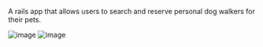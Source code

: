 A rails app that allows users to search and reserve personal dog walkers for their pets. 


![image](https://github.com/user-attachments/assets/de1ef1df-2e33-4f57-83df-f9d7fd2eafd6)
![image](https://github.com/user-attachments/assets/beafd605-c49f-44ab-b744-89057d026f69)
